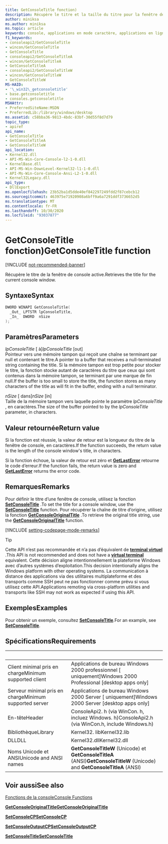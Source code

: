 ```yaml
---
title: GetConsoleTitle fonction)
description: Récupère le titre et la taille du titre pour la fenêtre de console active.
author: miniksa
ms.author: miniksa
ms.topic: article
keywords: console, applications en mode caractère, applications en ligne de commande, applications de terminal, API console
f1_keywords:
- consoleapi2/GetConsoleTitle
- wincon/GetConsoleTitle
- GetConsoleTitle
- consoleapi2/GetConsoleTitleA
- wincon/GetConsoleTitleA
- GetConsoleTitleA
- consoleapi2/GetConsoleTitleW
- wincon/GetConsoleTitleW
- GetConsoleTitleW
MS-HAID:
- '\_win32\_getconsoletitle'
- base.getconsoletitle
- consoles.getconsoletitle
MSHAttr:
- PreferredSiteName:MSDN
- PreferredLib:/library/windows/desktop
ms.assetid: c58bba36-9813-4bdc-83bf-30d55f8d7d79
topic_type:
- apiref
api_name:
- GetConsoleTitle
- GetConsoleTitleA
- GetConsoleTitleW
api_location:
- Kernel32.dll
- API-MS-Win-Core-Console-l2-1-0.dll
- KernelBase.dll
- API-MS-Win-DownLevel-Kernel32-l1-1-0.dll
- API-Ms-Win-Core-Console-Ansi-L2-1-0.dll
- Kernel32Legacy.dll
api_type:
- DllExport
ms.openlocfilehash: 23b52ba1d5dde40ef842297249fdd2f87cebcb12
ms.sourcegitcommit: 463975e71920908a6bff9a6a7291ddf3736652d5
ms.translationtype: MT
ms.contentlocale: fr-FR
ms.lasthandoff: 10/30/2020
ms.locfileid: "93037877"
---
```

# <a name="getconsoletitle-function"></a><span data-ttu-id="89e87-104">GetConsoleTitle fonction)</span><span class="sxs-lookup"><span data-stu-id="89e87-104">GetConsoleTitle function</span></span>

[!INCLUDE [not-recommended-banner](./includes/not-recommended-banner.md)]

<span data-ttu-id="89e87-105">Récupère le titre de la fenêtre de console active.</span><span class="sxs-lookup"><span data-stu-id="89e87-105">Retrieves the title for the current console window.</span></span>

## <a name="syntax"></a><span data-ttu-id="89e87-106">Syntaxe</span><span class="sxs-lookup"><span data-stu-id="89e87-106">Syntax</span></span>

```C
DWORD WINAPI GetConsoleTitle(
  _Out_ LPTSTR lpConsoleTitle,
  _In_  DWORD  nSize
);
```

## <a name="parameters"></a><span data-ttu-id="89e87-107">Paramètres</span><span class="sxs-lookup"><span data-stu-id="89e87-107">Parameters</span></span>

<span data-ttu-id="89e87-108">*lpConsoleTitle* \[ à\]</span><span class="sxs-lookup"><span data-stu-id="89e87-108">*lpConsoleTitle* \[out\]</span></span>  
<span data-ttu-id="89e87-109">Pointeur vers une mémoire tampon qui reçoit une chaîne se terminant par null et contenant le titre.</span><span class="sxs-lookup"><span data-stu-id="89e87-109">A pointer to a buffer that receives a null-terminated string containing the title.</span></span> <span data-ttu-id="89e87-110">Si la mémoire tampon est trop petite pour stocker le titre, la fonction stocke autant de caractères du titre que ceux qui sont contenus dans la mémoire tampon, se terminant par une marque de fin null.</span><span class="sxs-lookup"><span data-stu-id="89e87-110">If the buffer is too small to store the title, the function stores as many characters of the title as will fit in the buffer, ending with a null terminator.</span></span>

<span data-ttu-id="89e87-111">*nSize* \[ dans\]</span><span class="sxs-lookup"><span data-stu-id="89e87-111">*nSize* \[in\]</span></span>  
<span data-ttu-id="89e87-112">Taille de la mémoire tampon vers laquelle pointe le paramètre *lpConsoleTitle* , en caractères.</span><span class="sxs-lookup"><span data-stu-id="89e87-112">The size of the buffer pointed to by the *lpConsoleTitle* parameter, in characters.</span></span>

## <a name="return-value"></a><span data-ttu-id="89e87-113">Valeur retournée</span><span class="sxs-lookup"><span data-stu-id="89e87-113">Return value</span></span>

<span data-ttu-id="89e87-114">Si la fonction est réussie, la valeur de retour est la longueur du titre de la fenêtre de console, en caractères.</span><span class="sxs-lookup"><span data-stu-id="89e87-114">If the function succeeds, the return value is the length of the console window's title, in characters.</span></span>

<span data-ttu-id="89e87-115">Si la fonction échoue, la valeur de retour est zéro et [**GetLastError**](https://msdn.microsoft.com/library/windows/desktop/ms679360) retourne le code d’erreur.</span><span class="sxs-lookup"><span data-stu-id="89e87-115">If the function fails, the return value is zero and [**GetLastError**](https://msdn.microsoft.com/library/windows/desktop/ms679360) returns the error code.</span></span>

## <a name="remarks"></a><span data-ttu-id="89e87-116">Remarques</span><span class="sxs-lookup"><span data-stu-id="89e87-116">Remarks</span></span>

<span data-ttu-id="89e87-117">Pour définir le titre d’une fenêtre de console, utilisez la fonction [**SetConsoleTitle**](setconsoletitle.md) .</span><span class="sxs-lookup"><span data-stu-id="89e87-117">To set the title for a console window, use the [**SetConsoleTitle**](setconsoletitle.md) function.</span></span> <span data-ttu-id="89e87-118">Pour récupérer la chaîne de titre d’origine, utilisez la fonction [**GetConsoleOriginalTitle**](getconsoleoriginaltitle.md) .</span><span class="sxs-lookup"><span data-stu-id="89e87-118">To retrieve the original title string, use the [**GetConsoleOriginalTitle**](getconsoleoriginaltitle.md) function.</span></span>

[!INCLUDE [setting-codepage-mode-remarks](./includes/setting-codepage-mode-remarks.md)]

> [!TIP]
> <span data-ttu-id="89e87-119">Cette API n’est pas recommandée et n’a pas d’équivalent de **[terminal virtuel](console-virtual-terminal-sequences.md)** .</span><span class="sxs-lookup"><span data-stu-id="89e87-119">This API is not recommended and does not have a **[virtual terminal](console-virtual-terminal-sequences.md)** equivalent.</span></span> <span data-ttu-id="89e87-120">Cette décision aligne intentionnellement la plateforme Windows avec d’autres systèmes d’exploitation.</span><span class="sxs-lookup"><span data-stu-id="89e87-120">This decision intentionally aligns the Windows platform with other operating systems.</span></span> <span data-ttu-id="89e87-121">La communication à distance des applications via des utilitaires multiplateforme et des transports comme SSH peut ne pas fonctionner comme prévu si vous utilisez cette API.</span><span class="sxs-lookup"><span data-stu-id="89e87-121">Applications remoting via cross-platform utilities and transports like SSH may not work as expected if using this API.</span></span>

## <a name="examples"></a><span data-ttu-id="89e87-122">Exemples</span><span class="sxs-lookup"><span data-stu-id="89e87-122">Examples</span></span>

<span data-ttu-id="89e87-123">Pour obtenir un exemple, consultez [**SetConsoleTitle**](setconsoletitle.md).</span><span class="sxs-lookup"><span data-stu-id="89e87-123">For an example, see [**SetConsoleTitle**](setconsoletitle.md).</span></span>

## <a name="requirements"></a><span data-ttu-id="89e87-124">Spécifications</span><span class="sxs-lookup"><span data-stu-id="89e87-124">Requirements</span></span>

| &nbsp; | &nbsp; |
|-|-|
| <span data-ttu-id="89e87-125">Client minimal pris en charge</span><span class="sxs-lookup"><span data-stu-id="89e87-125">Minimum supported client</span></span> | <span data-ttu-id="89e87-126">Applications de bureau Windows 2000 professionnel \[ uniquement\]</span><span class="sxs-lookup"><span data-stu-id="89e87-126">Windows 2000 Professional \[desktop apps only\]</span></span> |
| <span data-ttu-id="89e87-127">Serveur minimal pris en charge</span><span class="sxs-lookup"><span data-stu-id="89e87-127">Minimum supported server</span></span> | <span data-ttu-id="89e87-128">Applications de bureau Windows 2000 Server \[ uniquement\]</span><span class="sxs-lookup"><span data-stu-id="89e87-128">Windows 2000 Server \[desktop apps only\]</span></span> |
| <span data-ttu-id="89e87-129">En-tête</span><span class="sxs-lookup"><span data-stu-id="89e87-129">Header</span></span> | <span data-ttu-id="89e87-130">ConsoleApi2. h (via WinCon. h, incluez Windows. h)</span><span class="sxs-lookup"><span data-stu-id="89e87-130">ConsoleApi2.h (via WinCon.h, include Windows.h)</span></span> |
| <span data-ttu-id="89e87-131">Bibliothèque</span><span class="sxs-lookup"><span data-stu-id="89e87-131">Library</span></span> | <span data-ttu-id="89e87-132">Kernel32. lib</span><span class="sxs-lookup"><span data-stu-id="89e87-132">Kernel32.lib</span></span> |
| <span data-ttu-id="89e87-133">DLL</span><span class="sxs-lookup"><span data-stu-id="89e87-133">DLL</span></span> | <span data-ttu-id="89e87-134">Kernel32.dll</span><span class="sxs-lookup"><span data-stu-id="89e87-134">Kernel32.dll</span></span> |
| <span data-ttu-id="89e87-135">Noms Unicode et ANSI</span><span class="sxs-lookup"><span data-stu-id="89e87-135">Unicode and ANSI names</span></span> | <span data-ttu-id="89e87-136">**GetConsoleTitleW** (Unicode) et **GetConsoleTitleA** (ANSI)</span><span class="sxs-lookup"><span data-stu-id="89e87-136">**GetConsoleTitleW** (Unicode) and **GetConsoleTitleA** (ANSI)</span></span> |

## <a name="see-also"></a><span data-ttu-id="89e87-137">Voir aussi</span><span class="sxs-lookup"><span data-stu-id="89e87-137">See also</span></span>

[<span data-ttu-id="89e87-138">Fonctions de la console</span><span class="sxs-lookup"><span data-stu-id="89e87-138">Console Functions</span></span>](console-functions.md)

[<span data-ttu-id="89e87-139">**GetConsoleOriginalTitle**</span><span class="sxs-lookup"><span data-stu-id="89e87-139">**GetConsoleOriginalTitle**</span></span>](getconsoleoriginaltitle.md)

[<span data-ttu-id="89e87-140">**SetConsoleCP**</span><span class="sxs-lookup"><span data-stu-id="89e87-140">**SetConsoleCP**</span></span>](setconsolecp.md)

[<span data-ttu-id="89e87-141">**SetConsoleOutputCP**</span><span class="sxs-lookup"><span data-stu-id="89e87-141">**SetConsoleOutputCP**</span></span>](setconsoleoutputcp.md)

[<span data-ttu-id="89e87-142">**SetConsoleTitle**</span><span class="sxs-lookup"><span data-stu-id="89e87-142">**SetConsoleTitle**</span></span>](setconsoletitle.md)
